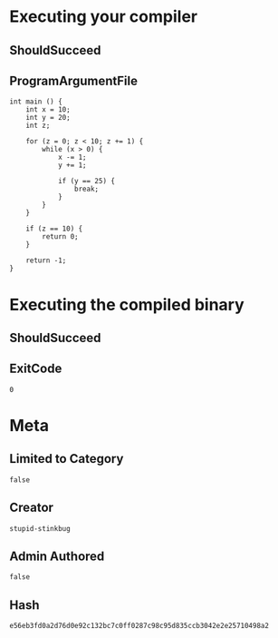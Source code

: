 # Executing your compiler

## ShouldSucceed

## ProgramArgumentFile

```
int main () {
    int x = 10;
    int y = 20;
    int z;
    
    for (z = 0; z < 10; z += 1) {
        while (x > 0) {
            x -= 1;
            y += 1;

            if (y == 25) {
                break;
            }
        }
    }

    if (z == 10) {
        return 0;
    }

    return -1;
}

```

# Executing the compiled binary

## ShouldSucceed

## ExitCode

```
0
```

# Meta

## Limited to Category

```
false
```

## Creator

```
stupid-stinkbug
```

## Admin Authored

```
false
```

## Hash

```
e56eb3fd0a2d76d0e92c132bc7c0ff0287c98c95d835ccb3042e2e25710498a2
```
